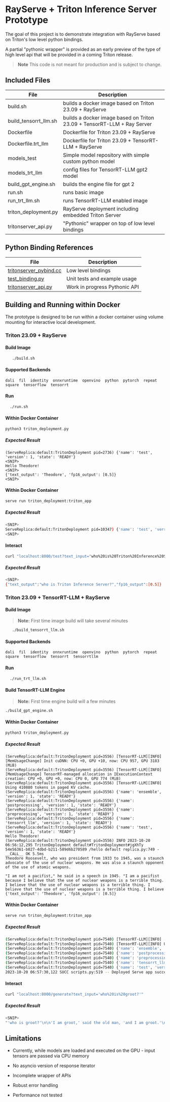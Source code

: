# RayServe + Triton Inference Server Prototype

The goal of this project is to demonstrate integration with RayServe
based on Triton's low level python bindings.

A partial "pythonic wrapper" is provided as an early preview of the
type of high level api that will be provided in a coming Triton
release.

>**Note** This code is not meant for production and is subject to
>change.

## Included Files

|File|Description|
|----|-----------|
|build.sh| builds a docker image based on Triton 23.09 + RayServe |
|build_tensorrt_llm.sh| builds a docker image based on Triton 23.09 + TensorRT-LLM + Ray Server |
|Dockerfile | Dockerfile for Triton 23.09 + RayServe |
|Dockerfile.trt_llm| Dockerfile for Triton 23.09 + TensorRT-LLM + RayServe|
|models_test | Simple model repository with simple custom python model |
|models_trt_llm | config files for TensorRT-LLM gpt2 model |
|build_gpt_engine.sh | builds the engine file for gpt 2 |
|run.sh | runs basic image |
|run_trt_llm.sh| runs TensorRT-LLM enabled image |
| triton_deployment.py | RayServe deployment including embedded Triton Server |
| tritonserver_api.py | "Pythonic" wrapper on top of low level bindings

## Python Binding References

| File | Description |
| ---- | ----------- |
| [tritonserver_pybind.cc](https://github.com/triton-inference-server/core/blob/main/python/tritonserver/_c/tritonserver_pybind.cc) | Low level bindings |
| [test_binding.py](https://github.com/triton-inference-server/core/blob/main/python/test/test_binding.py) | Unit tests and example usage |
| [tritonserver_api.py](tritonserver_api.py) | Work in progress Pythonic API |

## Building and Running within Docker

The prototype is designed to be run within a docker container using
volume mounting for interactive local development.

### Triton 23.09 + RayServe

#### Build Image
```bash
   ./build.sh
```

#### Supported Backends
```
dali  fil  identity  onnxruntime  openvino  python  pytorch  repeat  square  tensorflow  tensorrt
```

#### Run
```bash
  ./run.sh
```

#### Within Docker Container

```bash
python3 triton_deployment.py
```

##### Expected Result
```
(ServeReplica:default:TritonDeployment pid=2736) {'name': 'test', 'version': 1, 'state': 'READY'}
<SNIP>
Hello Theodore!
<SNIP>
{'text_output': 'Theodore', 'fp16_output': [0.5]}
<SNIP>
```

#### Within Docker Container
```bash
serve run triton_deployment:triton_app
```

##### Expected Result
```bash
<SNIP>
ServeReplica:default:TritonDeployment pid=10347) {'name': 'test', 'version': 1, 'state': 'READY'}
<SNIP>
```

#### Interact
```bash
curl "localhost:8000/test?text_input="who%20is%20Triton%20Inference%20Server?"&fp16_input=0.5"
```

##### Expected Result
```bash
<SNIP>
{"text_output":"who is Triton Inference Server?","fp16_output":[0.5]}
```

### Triton 23.09 + TensorRT-LLM + RayServe

#### Build Image
>**Note:** First time image build will take several minutes

```bash
   ./build_tensorrt_llm.sh
```

#### Supported Backends
```
dali  fil  identity  onnxruntime  openvino  python  pytorch  repeat  square  tensorflow  tensorrt  tensorrtllm
```

#### Run
```bash
  ./run_trt_llm.sh
```

#### Build TensorRT-LLM Engine

>**Note:** First time engine build will a few minutes

```bash
./build_gpt_engine.sh
```

#### Within Docker Container

```bash
python3 triton_deployment.py
```

##### Expected Result
```
(ServeReplica:default:TritonDeployment pid=3556) [TensorRT-LLM][INFO] [MemUsageChange] Init cuDNN: CPU +0, GPU +10, now: CPU 957, GPU 3183 (MiB)
(ServeReplica:default:TritonDeployment pid=3556) [TensorRT-LLM][INFO] [MemUsageChange] TensorRT-managed allocation in IExecutionContext creation: CPU +0, GPU +0, now: CPU 0, GPU 774 (MiB)
(ServeReplica:default:TritonDeployment pid=3556) [TensorRT-LLM][INFO] Using 410880 tokens in paged KV cache.
(ServeReplica:default:TritonDeployment pid=3556) {'name': 'ensemble', 'version': 1, 'state': 'READY'}
(ServeReplica:default:TritonDeployment pid=3556) {'name': 'postprocessing', 'version': 1, 'state': 'READY'}
(ServeReplica:default:TritonDeployment pid=3556) {'name': 'preprocessing', 'version': 1, 'state': 'READY'}
(ServeReplica:default:TritonDeployment pid=3556) {'name': 'tensorrt_llm', 'version': 1, 'state': 'READY'}
(ServeReplica:default:TritonDeployment pid=3556) {'name': 'test', 'version': 1, 'state': 'READY'}
Hello Theodore!
(ServeReplica:default:TritonDeployment pid=3556) INFO 2023-10-20 06:56:12,295 TritonDeployment default#TritonDeployment#jgXhTy 54e56361-b027-4dbd-b211-589d6b270589 /hello default replica.py:749 - __CALL__ OK 5.5ms
Theodore Roosevelt, who was president from 1933 to 1945, was a staunch advocate of the use of nuclear weapons. He was also a staunch opponent of the use of atomic weapons.

"I am not a pacifist," he said in a speech in 1945. "I am a pacifist because I believe that the use of nuclear weapons is a terrible thing. I believe that the use of nuclear weapons is a terrible thing. I believe that the use of nuclear weapons is a terrible thing. I believe
{'text_output': 'Theodore', 'fp16_output': [0.5]}
```

#### Within Docker Container
```bash
serve run triton_deployment:triton_app
```

##### Expected Result
```bash
(ServeReplica:default:TritonDeployment pid=7540) [TensorRT-LLM][INFO] [MemUsageChange] TensorRT-managed allocation in IExecutionContext creation: CPU +0, GPU +0, now: CPU 0, GPU 774 (MiB)
(ServeReplica:default:TritonDeployment pid=7540) [TensorRT-LLM][INFO] Using 410880 tokens in paged KV cache.
(ServeReplica:default:TritonDeployment pid=7540) {'name': 'ensemble', 'version': 1, 'state': 'READY'}
(ServeReplica:default:TritonDeployment pid=7540) {'name': 'postprocessing', 'version': 1, 'state': 'READY'}
(ServeReplica:default:TritonDeployment pid=7540) {'name': 'preprocessing', 'version': 1, 'state': 'READY'}
(ServeReplica:default:TritonDeployment pid=7540) {'name': 'tensorrt_llm', 'version': 1, 'state': 'READY'}
(ServeReplica:default:TritonDeployment pid=7540) {'name': 'test', 'version': 1, 'state': 'READY'}
2023-10-20 06:57:30,122	SUCC scripts.py:519 -- Deployed Serve app successfully.
```

#### Interact
```bash
curl "localhost:8000/generate?text_input='who%20is%20groot?'"
```

##### Expected Result
```bash
<SNIP>
"'who is groot?'\n\n'I am groot,' said the old man, 'and I am groot.'\n\n'And who is groot?'\n\n'I am groot,' said the old man, 'and I am groot.'\n\n'And who is groot?'\n\n'I am groot,' said the old man, 'and I am groot.'\n\n'And who is groot?'\n\n'I am groot,' said the old man,"
```

## Limitations

* Currently, while models are loaded and executed on the GPU - input tensors are passed via CPU memory

* No asyncio version of response iterator

* Incomplete wrapper of APIs

* Robust error handling

* Performance not tested
